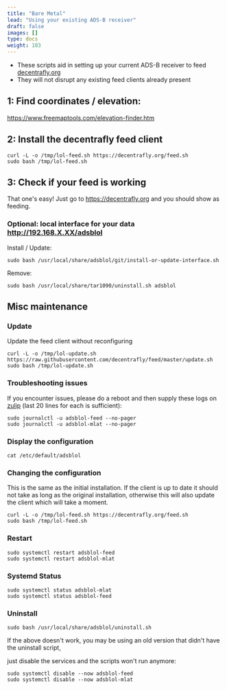```yaml
---
title: "Bare Metal"
lead: "Using your existing ADS-B receiver"
draft: false
images: []
type: docs
weight: 103
---
```

- These scripts aid in setting up your current ADS-B receiver to feed [decentrafly.org](https://decentrafly.org)
- They will not disrupt any existing feed clients already present

## 1: Find coordinates / elevation:

<https://www.freemaptools.com/elevation-finder.htm>

## 2: Install the decentrafly feed client

```
curl -L -o /tmp/lol-feed.sh https://decentrafly.org/feed.sh
sudo bash /tmp/lol-feed.sh
```

## 3: Check if your feed is working

That one's easy! Just go to <https://decentrafly.org> and you should show as feeding.


### Optional: local interface for your data http://192.168.X.XX/adsblol

Install / Update:
```
sudo bash /usr/local/share/adsblol/git/install-or-update-interface.sh
```
Remove:
```
sudo bash /usr/local/share/tar1090/uninstall.sh adsblol
```

## Misc maintenance
### Update

Update the feed client without reconfiguring

```
curl -L -o /tmp/lol-update.sh https://raw.githubusercontent.com/decentrafly/feed/master/update.sh
sudo bash /tmp/lol-update.sh
```


### Troubleshooting issues

If you encounter issues, please do a reboot and then supply these logs on [zulip](https://adsblol.zulipchat.com) (last 20 lines for each is sufficient):

```
sudo journalctl -u adsblol-feed --no-pager
sudo journalctl -u adsblol-mlat --no-pager
```


### Display the configuration

```
cat /etc/default/adsblol
```

### Changing the configuration

This is the same as the initial installation.
If the client is up to date it should not take as long as the original installation,
otherwise this will also update the client which will take a moment.

```
curl -L -o /tmp/lol-feed.sh https://decentrafly.org/feed.sh
sudo bash /tmp/lol-feed.sh
```

### Restart

```
sudo systemctl restart adsblol-feed
sudo systemctl restart adsblol-mlat
```


### Systemd Status

```
sudo systemctl status adsblol-mlat
sudo systemctl status adsblol-feed
```


### Uninstall

```
sudo bash /usr/local/share/adsblol/uninstall.sh
```

If the above doesn't work, you may be using an old version that didn't have the uninstall script,

just disable the services and the scripts won't run anymore:

```
sudo systemctl disable --now adsblol-feed
sudo systemctl disable --now adsblol-mlat
```
